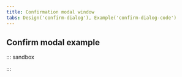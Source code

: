 ```yaml
---
title: Confirmation modal window
tabs: Design('confirm-dialog'), Example('confirm-dialog-code')
---
```


## Confirm modal example

::: sandbox

<script lang="tsx">
  export Demo from 'stories/patterns/ux-patterns/confirmation-modal-dialog/docs/examples/confirmation-modal-example.tsx';
</script>

:::

